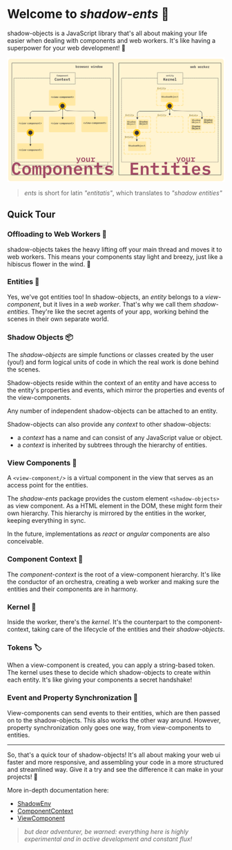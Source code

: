 # Welcome to _shadow-ents_ :wave:

shadow-objects is a JavaScript library that's all about making your life easier when dealing with components and web workers. It's like having a superpower for your web development! :muscle:

![architecture overview](./docs/architecture@2x.png)

> _ents_ is short for latin _"entitatis"_, which translates to _"shadow entities"_


## Quick Tour

### Offloading to Web Workers :construction_worker:

shadow-objects takes the heavy lifting off your main thread and moves it to web workers. This means your components stay light and breezy, just like a hibiscus flower in the wind. :hibiscus:

### Entities :ghost:

Yes, we've got entities too! In shadow-objects, an _entity_ belongs to a _view-component_, but it lives in a _web worker_. That's why we call them _shadow-entities_. They're like the secret agents of your app, working behind the scenes in their own separate world.

### Shadow Objects :package:

The _shadow-objects_ are simple functions or classes created by the user (you!) and form logical units of code  in which the real work is done behind the scenes.

Shadow-objects reside within the context of an entity and have access to the entity's properties and events, which mirror the properties and events of the view-components.

Any number of independent shadow-objects can be attached to an entity.

Shadow-objects can also provide any _context_ to other shadow-objects:
- a _context_ has a name and can consist of any JavaScript value or object.
- a _context_ is inherited by subtrees through the hierarchy of entities.


### View Components :eyes:


A `<view-component/>` is a virtual component in the view that serves as an access point for the entities.

The _shadow-ents_ package provides the custom element `<shadow-objects>` as view component. As a HTML element in the DOM, these might form their own hierarchy.
This hierarchy is mirrored by the entities in the worker, keeping everything in sync.

In the future, implementations as _react_ or _angular_ components are also conceivable.


### Component Context :brain:

The _component-context_ is the root of a view-component hierarchy. It's like the conductor of an orchestra, creating a web worker and making sure the entities and their components are in harmony.

### Kernel :nut_and_bolt:

Inside the worker, there's the _kernel_. It's the counterpart to the component-context, taking care of the lifecycle of the entities and their _shadow-objects_.

### Tokens :label:

When a view-component is created, you can apply a string-based token. The kernel uses these to decide which shadow-objects to create within each entity. It's like giving your components a secret handshake!

### Event and Property Synchronization :arrows_counterclockwise:

View-components can send events to their entities, which are then passed on to the shadow-objects. This also works the other way around. However, property synchronization only goes one way, from view-components to entities.

- - -

So, that's a quick tour of shadow-objects! It's all about making your web ui faster and more responsive, and assembling your code in a more structured and streamlined way. Give it a try and see the difference it can make in your projects! :rocket:

More in-depth documentation here:
- [ShadowEnv](./src/view/README.md)
- [ComponentContext](./src/view/ComponentContext.md)
- [ViewComponent](./src/view/ViewComponent.md)

> _but dear adventurer, be warned: everything here is highly experimental and in active development and constant flux!_
